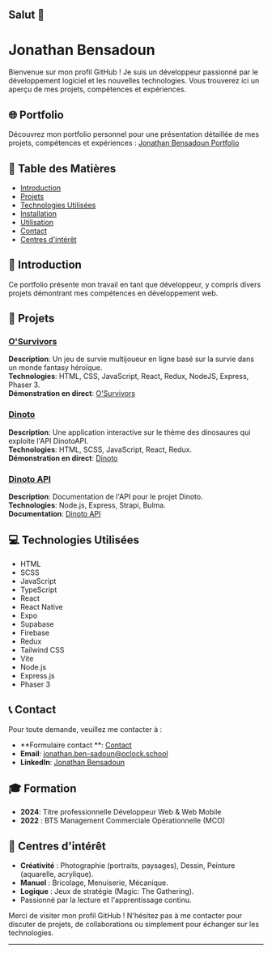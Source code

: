 ## Salut 👋


# Jonathan Bensadoun

Bienvenue sur mon profil GitHub ! Je suis un développeur passionné par le développement logiciel et les nouvelles technologies. Vous trouverez ici un aperçu de mes projets, compétences et expériences.

## 🌐 Portfolio

Découvrez mon portfolio personnel pour une présentation détaillée de mes projets, compétences et expériences :
[Jonathan Bensadoun Portfolio](https://jonathan-bensadoun.netlify.app/)


## 📁 Table des Matières
- [Introduction](#introduction)
- [Projets](#projets)
- [Technologies Utilisées](#technologies-utilisées)
- [Installation](#installation)
- [Utilisation](#utilisation)
- [Contact](#contact)
- [Centres d'intérêt](#centres-dintérêt)

## 📝 Introduction
Ce portfolio présente mon travail en tant que développeur, y compris divers projets démontrant mes compétences en développement web.

## 🚀 Projets

### [O'Survivors](https://osurvivors.example.com)
**Description**: Un jeu de survie multijoueur en ligne basé sur la survie dans un monde fantasy héroïque.  
**Technologies**: HTML, CSS, JavaScript, React, Redux, NodeJS, Express, Phaser 3.  
**Démonstration en direct**: [O'Survivors](https://osurvivors.netlify.app/)

### [Dinoto](https://dinoto.example.com)
**Description**: Une application interactive sur le thème des dinosaures qui exploite l'API DinotoAPI.  
**Technologies**: HTML, SCSS, JavaScript, React, Redux.  
**Démonstration en direct**: [Dinoto](https://dinoto.netlify.app/)

### [Dinoto API](https://dinotoapi.example.com)
**Description**: Documentation de l'API pour le projet Dinoto.  
**Technologies**: Node.js, Express, Strapi, Bulma.  
**Documentation**: [Dinoto API](https://dinotoapi.com/doc/)

## 💻 Technologies Utilisées
- HTML
- SCSS
- JavaScript
- TypeScript
- React
- React Native
- Expo
- Supabase
- Firebase
- Redux
- Tailwind CSS
- Vite
- Node.js
- Express.js
- Phaser 3
  
## 📞 Contact
Pour toute demande, veuillez me contacter à :
- **Formulaire contact **: [Contact](https://jonathan-bensadoun.netlify.app/)
- **Email**: [jonathan.ben-sadoun@oclock.school](mailto:jonathan.ben-sadoun@oclock.school)
- **LinkedIn**: [Jonathan Bensadoun](https://www.linkedin.com/in/jonathan-bensadoun/)

## 🎓 Formation
- **2024**: Titre professionnelle Développeur Web & Web Mobile
- **2022** : BTS Management Commerciale Opérationnelle (MCO)
  
## 🎨 Centres d'intérêt

- **Créativité** : Photographie (portraits, paysages), Dessin, Peinture (aquarelle, acrylique).
- **Manuel** : Bricolage, Menuiserie, Mécanique.
- **Logique** : Jeux de stratégie (Magic: The Gathering).
-  Passionné par la lecture et l'apprentissage continu.

Merci de visiter mon profil GitHub ! N'hésitez pas à me contacter pour discuter de projets, de collaborations ou simplement pour échanger sur les technologies.

---

<!--
**jonathanbensadoun/jonathanbensadoun** is a ✨ _special_ ✨ repository because its `README.md` (this file) appears on your GitHub profile.

Here are some ideas to get you started:

- 🔭 I’m currently working on ...
- 🌱 I’m currently learning ...
- 👯 I’m looking to collaborate on ...
- 🤔 I’m looking for help with ...
- 💬 Ask me about ...
- 📫 How to reach me: ...
- 😄 Pronouns: ...
- ⚡ Fun fact: ...
-->
